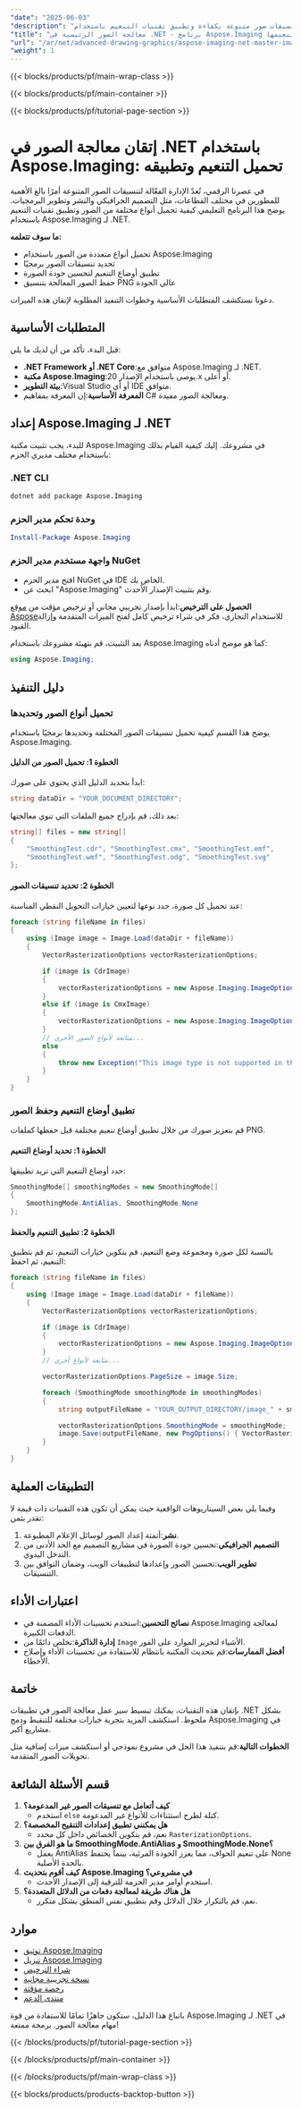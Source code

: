 ```yaml
---
"date": "2025-06-03"
"description": "تعلّم كيفية تحميل تنسيقات صور متنوعة بكفاءة وتطبيق تقنيات التنعيم باستخدام Aspose.Imaging لـ .NET. حسّن سير عملك في مجال الرسومات مع دليلنا الشامل."
"title": "معالجة الصور الرئيسية في .NET - برنامج Aspose.Imaging التعليمي لتحميل الصور وتنعيمها"
"url": "/ar/net/advanced-drawing-graphics/aspose-imaging-net-master-image-processing-smoothing/"
"weight": 1
---
```


{{< blocks/products/pf/main-wrap-class >}}

{{< blocks/products/pf/main-container >}}

{{< blocks/products/pf/tutorial-page-section >}}
# إتقان معالجة الصور في .NET باستخدام Aspose.Imaging: تحميل التنعيم وتطبيقه

في عصرنا الرقمي، تُعدّ الإدارة الفعّالة لتنسيقات الصور المتنوعة أمرًا بالغ الأهمية للمطورين في مختلف القطاعات، مثل التصميم الجرافيكي والنشر وتطوير البرمجيات. يوضح هذا البرنامج التعليمي كيفية تحميل أنواع مختلفة من الصور وتطبيق تقنيات التنعيم باستخدام Aspose.Imaging لـ .NET.

**ما سوف تتعلمه:**
- تحميل أنواع متعددة من الصور باستخدام Aspose.Imaging
- تحديد تنسيقات الصور برمجيًا
- تطبيق أوضاع التنعيم لتحسين جودة الصورة
- حفظ الصور المعالجة بتنسيق PNG عالي الجودة

دعونا نستكشف المتطلبات الأساسية وخطوات التنفيذ المطلوبة لإتقان هذه الميزات.

## المتطلبات الأساسية
قبل البدء، تأكد من أن لديك ما يلي:
- **.NET Framework أو .NET Core**:متوافق مع Aspose.Imaging لـ .NET.
- **مكتبة Aspose.Imaging**:يوصى باستخدام الإصدار 20.x أو أعلى.
- **بيئة التطوير**:Visual Studio أو أي IDE متوافق.
- **المعرفة الأساسية**:إن المعرفة بمفاهيم C# ومعالجة الصور مفيدة.

## إعداد Aspose.Imaging لـ .NET
للبدء، يجب تثبيت مكتبة Aspose.Imaging في مشروعك. إليك كيفية القيام بذلك باستخدام مختلف مديري الحزم:

### .NET CLI
```bash
dotnet add package Aspose.Imaging
```

### وحدة تحكم مدير الحزم
```powershell
Install-Package Aspose.Imaging
```

### واجهة مستخدم مدير الحزم NuGet
- افتح مدير الحزم NuGet في IDE الخاص بك.
- ابحث عن "Aspose.Imaging" وقم بتثبيت الإصدار الأحدث.

**الحصول على الترخيص**:ابدأ بإصدار تجريبي مجاني أو ترخيص مؤقت من [موقع Aspose](https://purchase.aspose.com/temporary-license/)للاستخدام التجاري، فكر في شراء ترخيص كامل لفتح الميزات المتقدمة وإزالة القيود.

بعد التثبيت، قم بتهيئة مشروعك باستخدام Aspose.Imaging كما هو موضح أدناه:
```csharp
using Aspose.Imaging;
```

## دليل التنفيذ

### تحميل أنواع الصور وتحديدها
يوضح هذا القسم كيفية تحميل تنسيقات الصور المختلفة وتحديدها برمجيًا باستخدام Aspose.Imaging.

#### الخطوة 1: تحميل الصور من الدليل
ابدأ بتحديد الدليل الذي يحتوي على صورك:
```csharp
string dataDir = "YOUR_DOCUMENT_DIRECTORY";
```
بعد ذلك، قم بإدراج جميع الملفات التي تنوي معالجتها:
```csharp
string[] files = new string[]
{
    "SmoothingTest.cdr", "SmoothingTest.cmx", "SmoothingTest.emf",
    "SmoothingTest.wmf", "SmoothingTest.odg", "SmoothingTest.svg"
};
```
#### الخطوة 2: تحديد تنسيقات الصور
عند تحميل كل صورة، حدد نوعها لتعيين خيارات التحويل النقطي المناسبة:
```csharp
foreach (string fileName in files)
{
    using (Image image = Image.Load(dataDir + fileName))
    {
        VectorRasterizationOptions vectorRasterizationOptions;

        if (image is CdrImage)
        {
            vectorRasterizationOptions = new Aspose.Imaging.ImageOptions.CdrRasterizationOptions();
        }
        else if (image is CmxImage)
        {
            vectorRasterizationOptions = new Aspose.Imaging.ImageOptions.CmxRasterizationOptions();
        }
        // متابعة لأنواع الصور الأخرى...
        else
        {
            throw new Exception("This image type is not supported in this example.");
        }
    }
}
```
### تطبيق أوضاع التنعيم وحفظ الصور
قم بتعزيز صورك من خلال تطبيق أوضاع تنعيم مختلفة قبل حفظها كملفات PNG.

#### الخطوة 1: تحديد أوضاع التنعيم
حدد أوضاع التنعيم التي تريد تطبيقها:
```csharp
SmoothingMode[] smoothingModes = new SmoothingMode[]
{
    SmoothingMode.AntiAlias, SmoothingMode.None
};
```
#### الخطوة 2: تطبيق التنعيم والحفظ
بالنسبة لكل صورة ومجموعة وضع التنعيم، قم بتكوين خيارات التنعيم، ثم قم بتطبيق التنعيم، ثم احفظ:
```csharp
foreach (string fileName in files)
{
    using (Image image = Image.Load(dataDir + fileName))
    {
        VectorRasterizationOptions vectorRasterizationOptions;

        if (image is CdrImage)
        {
            vectorRasterizationOptions = new Aspose.Imaging.ImageOptions.CdrRasterizationOptions();
        }
        // متابعة لأنواع أخرى...

        vectorRasterizationOptions.PageSize = image.Size;

        foreach (SmoothingMode smoothingMode in smoothingModes)
        {
            string outputFileName = "YOUR_OUTPUT_DIRECTORY/image_" + smoothingMode + "_" + fileName + ".png";

            vectorRasterizationOptions.SmoothingMode = smoothingMode;
            image.Save(outputFileName, new PngOptions() { VectorRasterizationOptions = vectorRasterizationOptions });
        }
    }
}
```
## التطبيقات العملية
وفيما يلي بعض السيناريوهات الواقعية حيث يمكن أن تكون هذه التقنيات ذات قيمة لا تقدر بثمن:
1. **نشر**:أتمتة إعداد الصور لوسائل الإعلام المطبوعة.
2. **التصميم الجرافيكي**:تحسين جودة الصورة في مشاريع التصميم مع الحد الأدنى من التدخل اليدوي.
3. **تطوير الويب**:تحسين الصور وإعدادها لتطبيقات الويب، وضمان التوافق بين التنسيقات.

## اعتبارات الأداء
- **نصائح التحسين**:استخدم تحسينات الأداء المضمنة في Aspose.Imaging لمعالجة الدفعات الكبيرة.
- **إدارة الذاكرة**:تخلص دائمًا من `Image` الأشياء لتحرير الموارد على الفور.
- **أفضل الممارسات**:قم بتحديث المكتبة بانتظام للاستفادة من تحسينات الأداء وإصلاح الأخطاء.

## خاتمة
بإتقان هذه التقنيات، يمكنك تبسيط سير عمل معالجة الصور في تطبيقات .NET بشكل ملحوظ. استكشف المزيد بتجربة خيارات مختلفة للتنقيط ودمج Aspose.Imaging في مشاريع أكبر.

**الخطوات التالية**:قم بتنفيذ هذا الحل في مشروع نموذجي أو استكشف ميزات إضافية مثل تحويلات الصور المتقدمة.

## قسم الأسئلة الشائعة
1. **كيف أتعامل مع تنسيقات الصور غير المدعومة؟**
   - استخدم `else` كتلة لطرح استثناءات للأنواع غير المدعومة.
2. **هل يمكنني تطبيق إعدادات التنقيح المخصصة؟**
   - نعم، قم بتكوين الخصائص داخل كل محدد `RasterizationOptions`.
3. **ما هو الفرق بين SmoothingMode.AntiAlias و SmoothingMode.None؟**
   - يعمل AntiAlias على تنعيم الحواف، مما يعزز الجودة المرئية، بينما يحتفظ None بالحدة الأصلية.
4. **كيف أقوم بتحديث Aspose.Imaging في مشروعي؟**
   - استخدم أوامر مدير الحزمة للترقية إلى الإصدار الأحدث.
5. **هل هناك طريقة لمعالجة دفعات من الدلائل المتعددة؟**
   - نعم، قم بالتكرار خلال الدلائل وقم بتطبيق نفس المنطق بشكل متكرر.

## موارد
- [توثيق Aspose.Imaging](https://reference.aspose.com/imaging/net/)
- [تنزيل Aspose.Imaging](https://releases.aspose.com/imaging/net/)
- [شراء الترخيص](https://purchase.aspose.com/buy)
- [نسخة تجريبية مجانية](https://releases.aspose.com/imaging/net/)
- [رخصة مؤقتة](https://purchase.aspose.com/temporary-license/)
- [منتدى الدعم](https://forum.aspose.com/c/imaging/10)

باتباع هذا الدليل، ستكون جاهزًا تمامًا للاستفادة من قوة Aspose.Imaging لـ .NET في مهام معالجة الصور. برمجة ممتعة!

{{< /blocks/products/pf/tutorial-page-section >}}

{{< /blocks/products/pf/main-container >}}

{{< /blocks/products/pf/main-wrap-class >}}

{{< blocks/products/products-backtop-button >}}
